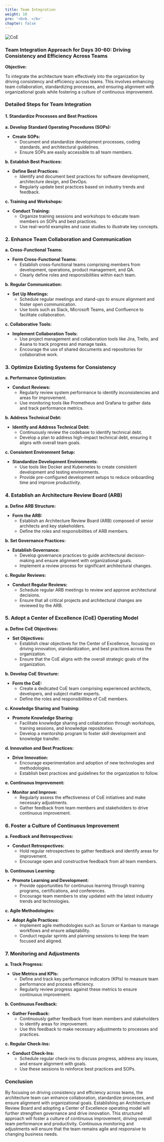 ```yaml
---
title: Team Integration
weight: 10
pre: '<b>b. </b>'
chapter: false
---
```


![CoE](images/coe.png)

### Team Integration Approach for Days 30-60: Driving Consistency and Efficiency Across Teams

**Objective:**

To integrate the architecture team effectively into the organization by driving consistency and efficiency across teams. This involves enhancing team collaboration, standardizing processes, and ensuring alignment with organizational goals while fostering a culture of continuous improvement.

### Detailed Steps for Team Integration

#### 1. Standardize Processes and Best Practices

**a. Develop Standard Operating Procedures (SOPs):**
- **Create SOPs:**
  - Document and standardize development processes, coding standards, and architectural guidelines.
  - Ensure SOPs are easily accessible to all team members.

**b. Establish Best Practices:**
- **Define Best Practices:**
  - Identify and document best practices for software development, architecture design, and DevOps.
  - Regularly update best practices based on industry trends and feedback.

**c. Training and Workshops:**
- **Conduct Training:**
  - Organize training sessions and workshops to educate team members on SOPs and best practices.
  - Use real-world examples and case studies to illustrate key concepts.

### 2. Enhance Team Collaboration and Communication

**a. Cross-Functional Teams:**
- **Form Cross-Functional Teams:**
  - Establish cross-functional teams comprising members from development, operations, product management, and QA.
  - Clearly define roles and responsibilities within each team.

**b. Regular Communication:**
- **Set Up Meetings:**
  - Schedule regular meetings and stand-ups to ensure alignment and foster open communication.
  - Use tools such as Slack, Microsoft Teams, and Confluence to facilitate collaboration.

**c. Collaborative Tools:**
- **Implement Collaboration Tools:**
  - Use project management and collaboration tools like Jira, Trello, and Asana to track progress and manage tasks.
  - Encourage the use of shared documents and repositories for collaborative work.

### 3. Optimize Existing Systems for Consistency

**a. Performance Optimization:**
- **Conduct Reviews:**
  - Regularly review system performance to identify inconsistencies and areas for improvement.
  - Use monitoring tools like Prometheus and Grafana to gather data and track performance metrics.

**b. Address Technical Debt:**
- **Identify and Address Technical Debt:**
  - Continuously review the codebase to identify technical debt.
  - Develop a plan to address high-impact technical debt, ensuring it aligns with overall team goals.

**c. Consistent Environment Setup:**
- **Standardize Development Environments:**
  - Use tools like Docker and Kubernetes to create consistent development and testing environments.
  - Provide pre-configured development setups to reduce onboarding time and improve productivity.

### 4. Establish an Architecture Review Board (ARB)

**a. Define ARB Structure:**
- **Form the ARB:**
  - Establish an Architecture Review Board (ARB) composed of senior architects and key stakeholders.
  - Define the roles and responsibilities of ARB members.

**b. Set Governance Practices:**
- **Establish Governance:**
  - Develop governance practices to guide architectural decision-making and ensure alignment with organizational goals.
  - Implement a review process for significant architectural changes.

**c. Regular Reviews:**
- **Conduct Regular Reviews:**
  - Schedule regular ARB meetings to review and approve architectural decisions.
  - Ensure that all critical projects and architectural changes are reviewed by the ARB.

### 5. Adopt a Center of Excellence (CoE) Operating Model

**a. Define CoE Objectives:**
- **Set Objectives:**
  - Establish clear objectives for the Center of Excellence, focusing on driving innovation, standardization, and best practices across the organization.
  - Ensure that the CoE aligns with the overall strategic goals of the organization.

**b. Develop CoE Structure:**
- **Form the CoE:**
  - Create a dedicated CoE team comprising experienced architects, developers, and subject matter experts.
  - Define the roles and responsibilities of CoE members.

**c. Knowledge Sharing and Training:**
- **Promote Knowledge Sharing:**
  - Facilitate knowledge sharing and collaboration through workshops, training sessions, and knowledge repositories.
  - Develop a mentorship program to foster skill development and knowledge transfer.

**d. Innovation and Best Practices:**
- **Drive Innovation:**
  - Encourage experimentation and adoption of new technologies and methodologies.
  - Establish best practices and guidelines for the organization to follow.

**e. Continuous Improvement:**
- **Monitor and Improve:**
  - Regularly assess the effectiveness of CoE initiatives and make necessary adjustments.
  - Gather feedback from team members and stakeholders to drive continuous improvement.

### 6. Foster a Culture of Continuous Improvement

**a. Feedback and Retrospectives:**
- **Conduct Retrospectives:**
  - Hold regular retrospectives to gather feedback and identify areas for improvement.
  - Encourage open and constructive feedback from all team members.

**b. Continuous Learning:**
- **Promote Learning and Development:**
  - Provide opportunities for continuous learning through training programs, certifications, and conferences.
  - Encourage team members to stay updated with the latest industry trends and technologies.

**c. Agile Methodologies:**
- **Adopt Agile Practices:**
  - Implement agile methodologies such as Scrum or Kanban to manage workflows and ensure adaptability.
  - Conduct regular sprints and planning sessions to keep the team focused and aligned.

### 7. Monitoring and Adjustments

**a. Track Progress:**
- **Use Metrics and KPIs:**
  - Define and track key performance indicators (KPIs) to measure team performance and process efficiency.
  - Regularly review progress against these metrics to ensure continuous improvement.

**b. Continuous Feedback:**
- **Gather Feedback:**
  - Continuously gather feedback from team members and stakeholders to identify areas for improvement.
  - Use this feedback to make necessary adjustments to processes and practices.

**c. Regular Check-Ins:**
- **Conduct Check-Ins:**
  - Schedule regular check-ins to discuss progress, address any issues, and ensure alignment with goals.
  - Use these sessions to reinforce best practices and SOPs.

### Conclusion

By focusing on driving consistency and efficiency across teams, the architecture team can enhance collaboration, standardize processes, and ensure alignment with organizational goals. Establishing an Architecture Review Board and adopting a Center of Excellence operating model will further strengthen governance and drive innovation. This structured approach will foster a culture of continuous improvement, driving overall team performance and productivity. Continuous monitoring and adjustments will ensure that the team remains agile and responsive to changing business needs.
